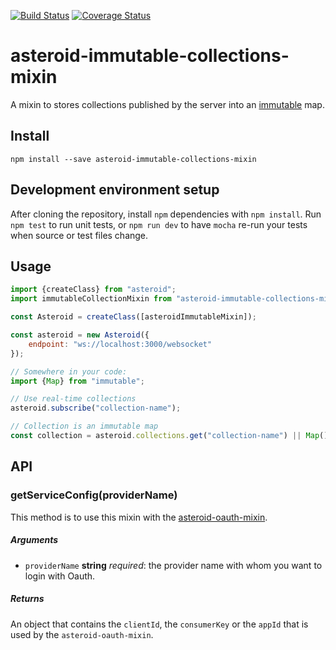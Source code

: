 [![Build Status](https://travis-ci.org/mondora/asteroid-immutable-collections-mixin.svg?branch=master)](https://travis-ci.org/mondora/asteroid-immutable-collections-mixin)
[![Coverage Status](https://coveralls.io/repos/mondora/asteroid-immutable-collections-mixin/badge.svg?branch=master&service=github)](https://coveralls.io/github/mondora/asteroid-immutable-collections-mixin?branch=master)

# asteroid-immutable-collections-mixin

A mixin to stores collections published by the server into an [immutable](http://facebook.github.io/immutable-js) map.

## Install


    npm install --save asteroid-immutable-collections-mixin

## Development environment setup

After cloning the repository, install `npm` dependencies with `npm install`.
Run `npm test` to run unit tests, or `npm run dev` to have `mocha` re-run your
tests when source or test files change.

## Usage

```js
import {createClass} from "asteroid";
import immutableCollectionMixin from "asteroid-immutable-collections-mixin";

const Asteroid = createClass([asteroidImmutableMixin]);

const asteroid = new Asteroid({
    endpoint: "ws://localhost:3000/websocket"
});

// Somewhere in your code:
import {Map} from "immutable";

// Use real-time collections
asteroid.subscribe("collection-name");

// Collection is an immutable map
const collection = asteroid.collections.get("collection-name") || Map();

```

## API

### getServiceConfig(providerName)

This method is to use this mixin with the
[asteroid-oauth-mixin](https://github.com/mondora/asteroid-oauth-mixin).

##### Arguments

- `providerName` **string** _required_: the provider name with whom you want to login with Oauth.

##### Returns

An object that contains the `clientId`, the `consumerKey` or the `appId` that is used by the `asteroid-oauth-mixin`.
